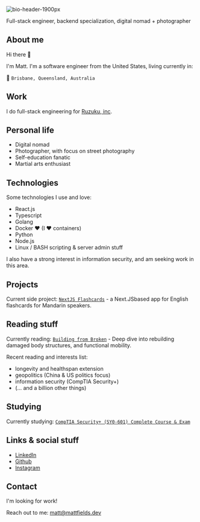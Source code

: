 
![bio-header-1900px](https://github.com/fieldse/fieldse/assets/394065/6f4f5346-c60e-432c-bbe6-956560c375b6)


Full-stack engineer, backend specialization, digital nomad + photographer 


## About me
Hi there 👋

I'm Matt. I'm a software engineer from the United States, living currently in:

📍 `Brisbane, Queensland, Australia`

## Work
I do full-stack engineering for [Ruzuku, inc](https://www.ruzuku.com/).

## Personal life

- Digital nomad
- Photographer, with focus on street photography
- Self-education fanatic
- Martial arts enthusiast


## Technologies

Some technologies I use and love:

- React.js
- Typescript
- Golang
- Docker ❤️ (I ❤️ containers)
- Python
- Node.js
- Linux / BASH scripting & server admin stuff

I also have a strong interest in information security, and am seeking work in this area.

## Projects

Current side project: [`NextJS Flashcards`](https://github.com/fieldse/nextjs-flashcards) - a Next.JSbased app for English flashcards for Mandarin speakers.


## Reading stuff
Currently reading: 
[`Building from Broken`](https://saltwrap.com/pages/built-from-broken/) - Deep dive into rebuilding damaged body structures, and functional mobility.

Recent reading and interests list:
- longevity and healthspan extension
- geopolitics (China & US politics focus)
- information security (CompTIA Security+)
- (... and a billion other things)


## Studying

Currently studying: [`CompTIA Security+ (SY0-601) Complete Course & Exam`](https://www.udemy.com/course/securityplus/) 

## Links & social stuff
- [LinkedIn](https://www.linkedin.com/in/matt-fields-ab4084290/)
- [Github](https://github.com/fieldse)
- [Instagram](https://www.instagram.com/mattfields.photo/)


## Contact

I'm looking for work! 

Reach out to me: [matt@mattfields.dev](mailto:matt@mattfields.dev)

